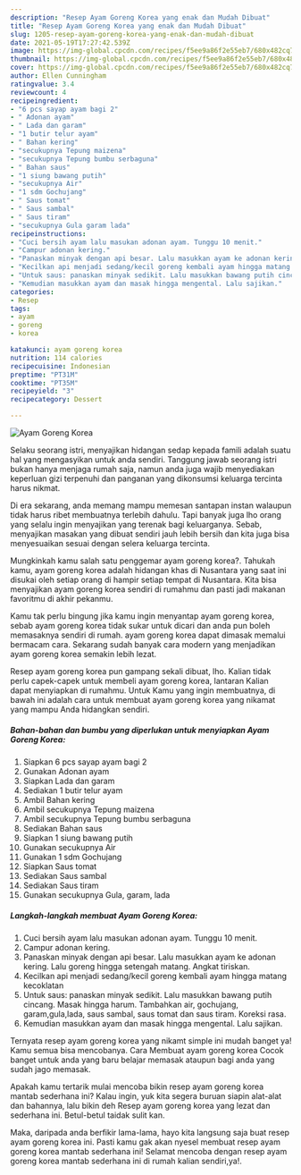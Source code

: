 ```yaml
---
description: "Resep Ayam Goreng Korea yang enak dan Mudah Dibuat"
title: "Resep Ayam Goreng Korea yang enak dan Mudah Dibuat"
slug: 1205-resep-ayam-goreng-korea-yang-enak-dan-mudah-dibuat
date: 2021-05-19T17:27:42.539Z
image: https://img-global.cpcdn.com/recipes/f5ee9a86f2e55eb7/680x482cq70/ayam-goreng-korea-foto-resep-utama.jpg
thumbnail: https://img-global.cpcdn.com/recipes/f5ee9a86f2e55eb7/680x482cq70/ayam-goreng-korea-foto-resep-utama.jpg
cover: https://img-global.cpcdn.com/recipes/f5ee9a86f2e55eb7/680x482cq70/ayam-goreng-korea-foto-resep-utama.jpg
author: Ellen Cunningham
ratingvalue: 3.4
reviewcount: 4
recipeingredient:
- "6 pcs sayap ayam bagi 2"
- " Adonan ayam"
- " Lada dan garam"
- "1 butir telur ayam"
- " Bahan kering"
- "secukupnya Tepung maizena"
- "secukupnya Tepung bumbu serbaguna"
- " Bahan saus"
- "1 siung bawang putih"
- "secukupnya Air"
- "1 sdm Gochujang"
- " Saus tomat"
- " Saus sambal"
- " Saus tiram"
- "secukupnya Gula garam lada"
recipeinstructions:
- "Cuci bersih ayam lalu masukan adonan ayam. Tunggu 10 menit."
- "Campur adonan kering."
- "Panaskan minyak dengan api besar. Lalu masukkan ayam ke adonan kering. Lalu goreng hingga setengah matang. Angkat tiriskan."
- "Kecilkan api menjadi sedang/kecil goreng kembali ayam hingga matang kecoklatan"
- "Untuk saus: panaskan minyak sedikit. Lalu masukkan bawang putih cincang. Masak hingga harum. Tambahkan air, gochujang, garam,gula,lada, saus sambal, saus tomat dan saus tiram. Koreksi rasa."
- "Kemudian masukkan ayam dan masak hingga mengental. Lalu sajikan."
categories:
- Resep
tags:
- ayam
- goreng
- korea

katakunci: ayam goreng korea 
nutrition: 114 calories
recipecuisine: Indonesian
preptime: "PT31M"
cooktime: "PT35M"
recipeyield: "3"
recipecategory: Dessert

---
```



![Ayam Goreng Korea](https://img-global.cpcdn.com/recipes/f5ee9a86f2e55eb7/680x482cq70/ayam-goreng-korea-foto-resep-utama.jpg)

Selaku seorang istri, menyajikan hidangan sedap kepada famili adalah suatu hal yang mengasyikan untuk anda sendiri. Tanggung jawab seorang istri bukan hanya menjaga rumah saja, namun anda juga wajib menyediakan keperluan gizi terpenuhi dan panganan yang dikonsumsi keluarga tercinta harus nikmat.

Di era  sekarang, anda memang mampu memesan santapan instan walaupun tidak harus ribet membuatnya terlebih dahulu. Tapi banyak juga lho orang yang selalu ingin menyajikan yang terenak bagi keluarganya. Sebab, menyajikan masakan yang dibuat sendiri jauh lebih bersih dan kita juga bisa menyesuaikan sesuai dengan selera keluarga tercinta. 



Mungkinkah kamu salah satu penggemar ayam goreng korea?. Tahukah kamu, ayam goreng korea adalah hidangan khas di Nusantara yang saat ini disukai oleh setiap orang di hampir setiap tempat di Nusantara. Kita bisa menyajikan ayam goreng korea sendiri di rumahmu dan pasti jadi makanan favoritmu di akhir pekanmu.

Kamu tak perlu bingung jika kamu ingin menyantap ayam goreng korea, sebab ayam goreng korea tidak sukar untuk dicari dan anda pun boleh memasaknya sendiri di rumah. ayam goreng korea dapat dimasak memalui bermacam cara. Sekarang sudah banyak cara modern yang menjadikan ayam goreng korea semakin lebih lezat.

Resep ayam goreng korea pun gampang sekali dibuat, lho. Kalian tidak perlu capek-capek untuk membeli ayam goreng korea, lantaran Kalian dapat menyiapkan di rumahmu. Untuk Kamu yang ingin membuatnya, di bawah ini adalah cara untuk membuat ayam goreng korea yang nikamat yang mampu Anda hidangkan sendiri.

<!--inarticleads1-->

##### Bahan-bahan dan bumbu yang diperlukan untuk menyiapkan Ayam Goreng Korea:

1. Siapkan 6 pcs sayap ayam bagi 2
1. Gunakan  Adonan ayam
1. Siapkan  Lada dan garam
1. Sediakan 1 butir telur ayam
1. Ambil  Bahan kering
1. Ambil secukupnya Tepung maizena
1. Ambil secukupnya Tepung bumbu serbaguna
1. Sediakan  Bahan saus
1. Siapkan 1 siung bawang putih
1. Gunakan secukupnya Air
1. Gunakan 1 sdm Gochujang
1. Siapkan  Saus tomat
1. Sediakan  Saus sambal
1. Sediakan  Saus tiram
1. Gunakan secukupnya Gula, garam, lada




<!--inarticleads2-->

##### Langkah-langkah membuat Ayam Goreng Korea:

1. Cuci bersih ayam lalu masukan adonan ayam. Tunggu 10 menit.
1. Campur adonan kering.
1. Panaskan minyak dengan api besar. Lalu masukkan ayam ke adonan kering. Lalu goreng hingga setengah matang. Angkat tiriskan.
1. Kecilkan api menjadi sedang/kecil goreng kembali ayam hingga matang kecoklatan
1. Untuk saus: panaskan minyak sedikit. Lalu masukkan bawang putih cincang. Masak hingga harum. Tambahkan air, gochujang, garam,gula,lada, saus sambal, saus tomat dan saus tiram. Koreksi rasa.
1. Kemudian masukkan ayam dan masak hingga mengental. Lalu sajikan.




Ternyata resep ayam goreng korea yang nikamt simple ini mudah banget ya! Kamu semua bisa mencobanya. Cara Membuat ayam goreng korea Cocok banget untuk anda yang baru belajar memasak ataupun bagi anda yang sudah jago memasak.

Apakah kamu tertarik mulai mencoba bikin resep ayam goreng korea mantab sederhana ini? Kalau ingin, yuk kita segera buruan siapin alat-alat dan bahannya, lalu bikin deh Resep ayam goreng korea yang lezat dan sederhana ini. Betul-betul taidak sulit kan. 

Maka, daripada anda berfikir lama-lama, hayo kita langsung saja buat resep ayam goreng korea ini. Pasti kamu gak akan nyesel membuat resep ayam goreng korea mantab sederhana ini! Selamat mencoba dengan resep ayam goreng korea mantab sederhana ini di rumah kalian sendiri,ya!.

